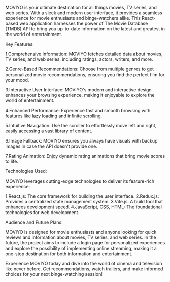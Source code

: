 MOVIYO is your ultimate destination for all things movies, TV series, and web series.
With a sleek and modern user interface, it provides a seamless experience for movie enthusiasts and binge-watchers alike.
This React-based web application harnesses the power of The Movie Database (TMDB) API to bring you up-to-date information on the latest and greatest in the world of entertainment.

Key Features:

1.Comprehensive Information: MOVIYO fetches detailed data about movies, TV series, and web series, including ratings, actors, writers, and more.

2.Genre-Based Recommendations: Choose from multiple genres to get personalized movie recommendations, ensuring you find the perfect film for your mood.

3.Interactive User Interface: MOVIYO's modern and interactive design enhances your browsing experience, making it enjoyable to explore the world of entertainment.

4.Enhanced Performance: Experience fast and smooth browsing with features like lazy loading and infinite scrolling.

5.Intuitive Navigation: Use the scroller to effortlessly move left and right, easily accessing a vast library of content.

6.Image Fallback: MOVIYO ensures you always have visuals with backup images in case the API doesn't provide one.

7.Rating Animation: Enjoy dynamic rating animations that bring movie scores to life.

Technologies Used:

MOVIYO leverages cutting-edge technologies to deliver its feature-rich experience:

1.React.js: The core framework for building the user interface.
2.Redux.js: Provides a centralized state management system.
3.Vite.js: A build tool that enhances development speed.
4.JavaScript, CSS, HTML: The foundational technologies for web development.

Audience and Future Plans:

MOVIYO is designed for movie enthusiasts and anyone looking for quick reviews and information about movies, TV series, and web series.
In the future, the project aims to include a login page for personalized experiences and explore the possibility of implementing online streaming, making it a one-stop destination for both information and entertainment.

Experience MOVIYO today and dive into the world of cinema and television like never before. Get recommendations, watch trailers, and make informed choices for your next binge-watching session!
